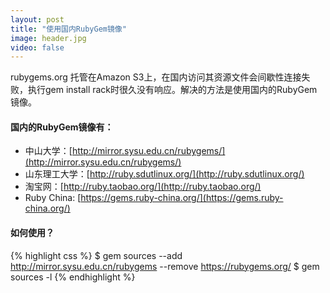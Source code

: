 ```yaml
---
layout: post
title: "使用国内RubyGem镜像"
image: header.jpg
video: false
---
```


rubygems.org 托管在Amazon S3上，在国内访问其资源文件会间歇性连接失败，执行gem install rack时很久没有响应。解决的方法是使用国内的RubyGem镜像。

#### 国内的RubyGem镜像有：
* 中山大学：[http://mirror.sysu.edu.cn/rubygems/](http://mirror.sysu.edu.cn/rubygems/)
* 山东理工大学：[http://ruby.sdutlinux.org/](http://ruby.sdutlinux.org/)
* 淘宝网：[http://ruby.taobao.org/](http://ruby.taobao.org/)
* Ruby China: [https://gems.ruby-china.org/](https://gems.ruby-china.org/)

#### 如何使用？
{% highlight css %}
$ gem sources --add http://mirror.sysu.edu.cn/rubygems --remove https://rubygems.org/
$ gem sources -l
{% endhighlight %}
